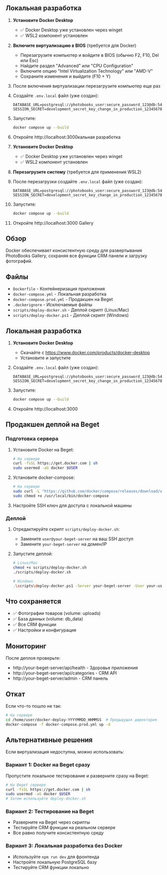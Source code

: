 ## Локальная разработка

1. **Установите Docker Desktop**
   - ✅ Docker Desktop уже установлен через winget
   - ✅ WSL2 компонент установлен

2. **Включите виртуализацию в BIOS** (требуется для Docker)
   - Перезагрузите компьютер и войдите в BIOS (обычно F2, F10, Del или Esc)
   - Найдите раздел "Advanced" или "CPU Configuration"
   - Включите опцию "Intel Virtualization Technology" или "AMD-V"
   - Сохраните изменения и выйдите (F10 + Y)

3. После включения виртуализации перезагрузите компьютер еще раз

4. Создайте `.env.local` файл (уже создан):
   ```
   DATABASE_URL=postgresql://photobooks_user:secure_password_123@db:5432/photobooksgallery
   SESSION_SECRET=development_secret_key_change_in_production_12345678901234567890
   ```

5. Запустите:
   ```bash
   docker compose up --build
   ```

6. Откройте http://localhost:3000кальная разработка

1. **Установите Docker Desktop**
   - ✅ Docker Desktop уже установлен через winget
   - ✅ WSL2 компонент установлен

2. **Перезагрузите систему** (требуется для применения WSL2)

3. После перезагрузки создайте `.env.local` файл (уже создан):
   ```
   DATABASE_URL=postgresql://photobooks_user:secure_password_123@db:5432/photobooksgallery
   SESSION_SECRET=development_secret_key_change_in_production_12345678901234567890
   ```

4. Запустите:
   ```bash
   docker compose up --build
   ```

5. Откройте http://localhost:3000 Gallery

## Обзор

Docker обеспечивает консистентную среду для развертывания PhotoBooks Gallery, сохраняя все функции CRM панели и загрузку фотографий.

## Файлы

- `Dockerfile` - Контейнеризация приложения
- `docker-compose.yml` - Локальная разработка
- `docker-compose.prod.yml` - Продакшен на Beget
- `.dockerignore` - Исключаемые файлы
- `scripts/deploy-docker.sh` - Деплой скрипт (Linux/Mac)
- `scripts/deploy-docker.ps1` - Деплой скрипт (Windows)

## Локальная разработка

1. **Установите Docker Desktop**
   - Скачайте с https://www.docker.com/products/docker-desktop
   - Установите и запустите

2. Создайте `.env.local` файл (уже создан):
   ```
   DATABASE_URL=postgresql://photobooks_user:secure_password_123@db:5432/photobooksgallery
   SESSION_SECRET=development_secret_key_change_in_production_12345678901234567890
   ```

3. Запустите:
   ```bash
   docker compose up --build
   ```

4. Откройте http://localhost:3000

## Продакшен деплой на Beget

### Подготовка сервера

1. Установите Docker на Beget:
   ```bash
   # На сервере
   curl -fsSL https://get.docker.com | sh
   sudo usermod -aG docker $USER
   ```

2. Установите docker-compose:
   ```bash
   # На сервере
   sudo curl -L "https://github.com/docker/compose/releases/download/v2.24.0/docker-compose-$(uname -s)-$(uname -m)" -o /usr/local/bin/docker-compose
   sudo chmod +x /usr/local/bin/docker-compose
   ```

3. Настройте SSH ключ для доступа с локальной машины

### Деплой

1. Отредактируйте скрипт `scripts/deploy-docker.sh`:
   - Замените `user@your-beget-server` на ваш SSH доступ
   - Замените `your-beget-server` на домен/IP

2. Запустите деплой:
   ```bash
   # Linux/Mac
   chmod +x scripts/deploy-docker.sh
   ./scripts/deploy-docker.sh

   # Windows
   .\scripts\deploy-docker.ps1 -Server your-beget-server -User your-username
   ```

## Что сохраняется

- ✅ Фотографии товаров (volume: uploads)
- ✅ База данных (volume: db_data)
- ✅ Все CRM функции
- ✅ Настройки и конфигурация

## Мониторинг

После деплоя проверьте:
- http://your-beget-server/api/health - Здоровье приложения
- http://your-beget-server/api/categories - CRM API
- http://your-beget-server/admin - CRM панель

## Откат

Если что-то пошло не так:
```bash
# На сервере
cd /home/user/docker-deploy-YYYYMMDD_HHMMSS  # Предыдущая директория
docker-compose -f docker-compose.prod.yml up -d
```

## Альтернативные решения

Если виртуализация недоступна, можно использовать:

### Вариант 1: Docker на Beget сразу
Пропустите локальное тестирование и разверните сразу на Beget:
```bash
# На Beget сервере
curl -fsSL https://get.docker.com | sh
sudo usermod -aG docker $USER
# Затем используйте deploy-docker.sh
```

### Вариант 2: Тестирование на Beget
- Разверните на Beget через скрипты
- Тестируйте CRM функции на реальном сервере
- Все равно получите консистентную среду

### Вариант 3: Локальная разработка без Docker
- Используйте `npm run dev` для фронтенда
- Настройте локальную PostgreSQL базу
- Тестируйте CRM функции локально